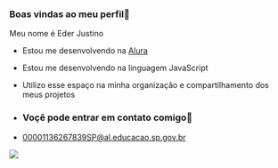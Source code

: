 ### Boas vindas ao meu perfil🚙

Meu nome é Eder Justino 

- Estou me desenvolvendo na [Alura](htpps:\\alura.com.br)
- Estou me desenvolvendo na linguagem JavaScript
- Utilizo esse espaço na minha organização e compartilhamento dos meus projetos

- ### Voçê pode entrar em contato comigo📧

- 00001136267839SP@al.educacao.sp.gov.br





![](https://tenor.com/pt-BR/view/ronaldo-gif-6817017964565512409)
